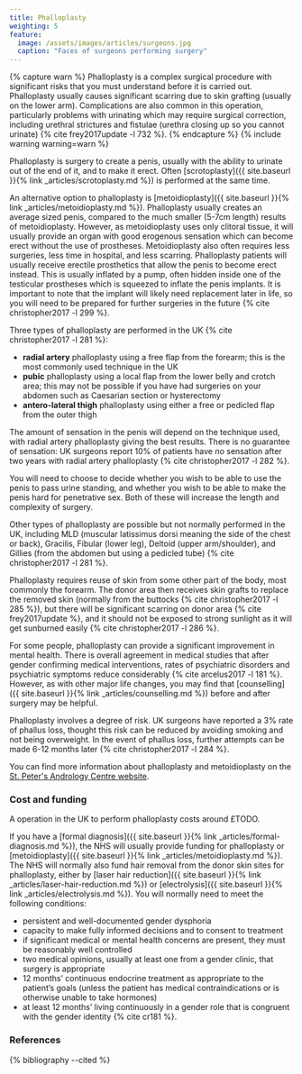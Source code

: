 ```yaml
---
title: Phalloplasty
weighting: 5
feature:
  image: /assets/images/articles/surgeons.jpg
  caption: "Faces of surgeons performing surgery"
---
```


{% capture warn %}
Phalloplasty is a complex surgical procedure with significant risks that you must understand before it is carried out. Phalloplasty usually causes significant scarring due to skin grafting (usually on the lower arm). Complications are also common in this operation, particularly problems with urinating which may require surgical correction, including urethral strictures and fistulae (urethra closing up so you cannot urinate) {% cite frey2017update -l 732 %}.
{% endcapture %}
{% include warning warning=warn %}

Phalloplasty is surgery to create a penis, usually with the ability to urinate out of the end of it, and to make it erect. Often [scrotoplasty]({{ site.baseurl }}{% link _articles/scrotoplasty.md %}) is performed at the same time.

An alternative option to phalloplasty is [metoidioplasty]({{ site.baseurl }}{% link _articles/metoidioplasty.md %}). Phalloplasty usually creates an average sized penis, compared to the much smaller (5-7cm length) results of metoidioplasty. However, as metoidioplasty uses only clitoral tissue, it will usually provide an organ with good erogenous sensation which can become erect without the use of prostheses. Metoidioplasty also often requires less surgeries, less time in hospital, and less scarring. Phalloplasty patients will usually receive erectile prosthetics that allow the penis to become erect instead. This is usually inflated by a pump, often hidden inside one of the testicular prostheses which is squeezed to inflate the penis implants. It is important to note that the implant will likely need replacement later in life, so you will need to be prepared for further surgeries in the future {% cite christopher2017 -l 299 %}.

Three types of phalloplasty are performed in the UK {% cite christopher2017 -l 281 %}:

- **radial artery** phalloplasty using a free flap from the forearm; this is the most commonly used technique in the UK
- **pubic** phalloplasty using a local flap from the lower belly and crotch area; this may not be possible if you have had surgeries on your abdomen such as Caesarian section or hysterectomy
- **antero-lateral thigh** phalloplasty using either a free or pedicled flap from the outer thigh

The amount of sensation in the penis will depend on the technique used, with radial artery phalloplasty giving the best results. There is no guarantee of sensation: UK surgeons report 10% of patients have no sensation after two years with radial artery phalloplasty {% cite christopher2017 -l 282 %}.

You will need to choose to decide whether you wish to be able to use the penis to pass urine standing, and whether you wish to be able to make the penis hard for penetrative sex. Both of these will increase the length and complexity of surgery.

Other types of phalloplasty are possible but not normally performed in the UK, including MLD (muscular latissimus dorsi meaning the side of the chest or back), Gracilis, Fibular (lower leg), Deltoid (upper arm/shoulder), and Gillies (from the abdomen but using a pedicled tube) {% cite christopher2017 -l 281 %}.

Phalloplasty requires reuse of skin from some other part of the body, most commonly the forearm. The donor area then receives skin grafts to replace the removed skin (normally from the buttocks {% cite christopher2017 -l 285 %}), but there will be significant scarring on donor area {% cite frey2017update %}, and it should not be exposed to strong sunlight as it will get sunburned easily {% cite christopher2017 -l 286 %}. 

For some people, phalloplasty can provide a significant improvement in mental health. There is overall agreement in medical studies that after gender confirming medical interventions, rates of psychiatric disorders and psychiatric symptoms reduce considerably {% cite arcelus2017 -l 181 %}. However, as with other major life changes, you may find that [counselling]({{ site.baseurl }}{% link _articles/counselling.md %}) before and after surgery may be helpful.

Phalloplasty involves a degree of risk. UK surgeons have reported a 3% rate of phallus loss, thought this risk can be reduced by avoiding smoking and not being overweight. In the event of phallus loss, further attempts can be made 6-12 months later {% cite christopher2017 -l 284 %}.

You can find more information about phalloplasty and metoidioplasty on the [St. Peter's Andrology Centre website](https://www.andrology.co.uk/phalloplasty).

### Cost and funding

A operation in the UK to perform phalloplasty costs around £TODO.

If you have a [formal diagnosis]({{ site.baseurl }}{% link _articles/formal-diagnosis.md %}), the NHS will usually provide funding for phalloplasty or [metoidioplasty]({{ site.baseurl }}{% link _articles/metoidioplasty.md %}). The NHS will normally also fund hair removal from the donor skin sites for phalloplasty, either by [laser hair reduction]({{ site.baseurl }}{% link _articles/laser-hair-reduction.md %}) or [electrolysis]({{ site.baseurl }}{% link _articles/electrolysis.md %}). You will normally need to meet the following conditions:

- persistent and well-documented gender dysphoria
- capacity to make fully informed decisions and to consent to treatment
- if significant medical or mental health concerns are present, they must be reasonably well controlled
- two medical opinions, usually at least one from a gender clinic, that surgery is appropriate 
- 12 months’ continuous endocrine treatment as appropriate to the
patient’s goals (unless the patient has medical contraindications
or is otherwise unable to take hormones)
- at least 12 months’ living continuously in a gender role that is
congruent with the gender identity {% cite cr181 %}.

### References

{% bibliography --cited %}  
